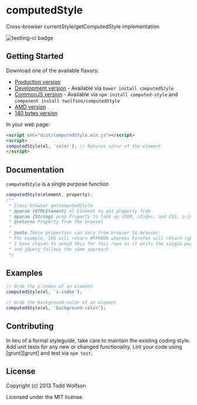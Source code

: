 # computedStyle

Cross-browser currentStyle/getComputedStyle implementation

![testling-ci badge](https://ci.testling.com/twolfson/computedStyle.png)

## Getting Started
Download one of the available flavors:

- [Production version][min]
- [Development version][max] - Available via `bower install computedStyle`
- [CommonJS version][commonjs] - Available via `npm install computed-style` and `component install twolfson/computedStyle`
- [AMD version][amd]
- [140 bytes version][140]

[min]: https://raw.github.com/twolfson/computedStyle/master/dist/computedStyle.min.js
[max]: https://raw.github.com/twolfson/computedStyle/master/dist/computedStyle.js
[commonjs]: https://raw.github.com/twolfson/computedStyle/master/dist/computedStyle.commonjs.js
[amd]: https://raw.github.com/twolfson/computedStyle/master/dist/computedStyle.amd.js
[140]: https://raw.github.com/twolfson/computedStyle/master/dist/computedStyle.140.js

In your web page:

```html
<script src="dist/computedStyle.min.js"></script>
<script>
computedStyle(el, 'color'); // Returns color of the element
</script>
```

## Documentation
`computedStyle` is a single purpose function
```js
computedStyle(element, property);
/**
 * Cross-browser getComputedStyle
 * @param {HTMLElement} el Element to get property from
 * @param {String} prop Property to look up (DOM, zIndex, and CSS, z-index, formats accepted)
 * @returns Property from the browser
 *
 * @note These properties can vary from browser to browser.
 * For example, IE6 will return #FF0000 whereas Firefox will return rgb(255, 0, 0)
 * I have chosen to avoid this for this repo as it exits the single purpose
 * and jQuery follows the same approach.
 */
```

## Examples
```js
// Grab the z-index of an element
computedStyle(el, 'z-index');

// Grab the background-color of an element
computedStyle(el, 'background-color');
```

## Contributing
In lieu of a formal styleguide, take care to maintain the existing coding style. Add unit tests for any new or changed functionality. Lint your code using [grunt][grunt] and test via `npm test`.

## License
Copyright (c) 2013 Todd Wolfson

Licensed under the MIT license.